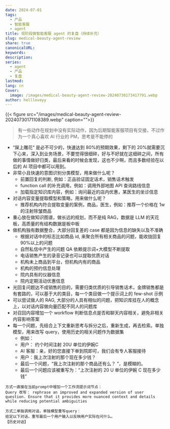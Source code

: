 ```yaml
---
date: 2024-07-01
tags:
  - 产品
  - 智能客服
  - agent
title: 现阶段做智能客服 agent 的复盘（持续补充）
slug: medical-beauty-agent-review
share: true
canonicalURL: 
keywords: 
description: 
series:
  - agent
  - 产品
  - 复盘
lastmod: 
lang: cn
Cover:
  image: /images/medical-beauty-agent-review-20240730173417791.webp
author: hellloveyy
---
```




{{< figure src="/images/medical-beauty-agent-review-20240730171108389.webp" caption="">}}


> 有一些动作在规划中没有实际动作，因为后期智能客服项目有交接，不过作为一个真心喜欢 AI 行业的 PM，思考是不能停的


- “屎上雕花“ 是必不可少的，快速达到 80%的预期效果，剩下的 20%就需要沉下心来，深入到业务场景，不要觉得很细碎，好与不好就在这细碎之间，所有做的事情做好归类，最后来看的时候会发现，这也不少啊，而且多数经验在以后的 AI 项目中都可以用到。
- 非常小且快速的意图识别分类模型，用来做什么呢？
	- 前置回复的判断, 例如：正品验证固定话术，销售话术触发
	- function call 的补充调用，例如：调用外部地图 API 查询路线信息
	- 加载指定知识库内容，例如：询问最近的店内优惠，某医生的坐诊信息
- 对话内容变量提取模型和策略，用来做什么呢？
	- 推荐机构内符合提取变量的案例，商品，医生，例如：推荐一个价格在 1w 的注射除皱商品
- 重心放在做知识图谱，做长远的规划，而不是纯 RAG，数据是 LLM 的天花板，高质量的有结构数据是板中板
- 做机构独有数据整合，大部分回复差的 case 都是因为信息的缺失以及不准确
	- 根据对话中的标志比如商品 id, 来聚合所有相关商品的问题，能收拢回复 90%以上的问题
	- 自然私信中产生的问题 QA 依赖提示词+大模型不断提取
	- 电话销售产生的录音记录也可以提取优质对话
	- 机构未上商品到平台，但机构内有的商品 
	- 机构的预约信息处理 
	- 院内具有的仪器信息 
	- 院内定期活动优惠信息
- 光回复问题达不成销售的目的，需要归类优质的引导销售话术，金牌销售都是有套路的，可以基于大的类目，每一个类目做一个提示词上的 few-shot 示例
- 可以尝试做人的 RAG, 大部分的人具有相似的问题，把知识库挂在人的概念上，以对话内容做向量匹配不同人的问题库
- 对召回内容增加一个 workflow 判断信息点是否和聊天内容相关，避免非相关内容影响答案
- 每一个问题，先结合上下文重新思考与拆分之后，重新生成，再去检索。单独模型，用来改写 query，使用历史的相关问题作为数据集  
	- 例如：
	- 用户： 约个时间注射 20U 单位的伊婉C
	- AI 客服：亲，好的您直接下单到院即可，我们会有专人客服接待 
	- 用户：我上次注射的那个现在多少钱？ 
	- 最后一个问题，“我上次注射的那个商品还有么？ ”，是模糊的。
	- 最后一个问题应该被重写为：“上次注射的 20 U 单位的伊婉 C 现在多少钱”

```
方式一直接在当前prompt中增加一个工作流提示词节点：
Query 改写： rephrase an improved and expanded version of user question. Ensure that it provides more nuanced context and details while reducing potential ambiguities  

方式二单独调用对话，单独模型重写query：
给定以下对话，重写最后一个用户输入以反映用户实际在问什么。
【历史对话】
```
